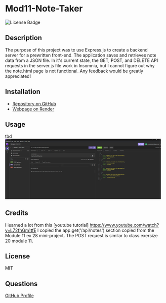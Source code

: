 # Mod11-Note-Taker

![License Badge](https://badgen.net/static/license/MIT/blue)

## Description
The purpose of this project was to use Express.js to create a backend server for a prewritten front-end. The application saves and retrieves note data from a JSON file.
In it's current state, the GET, POST, and DELETE API requests in the server.js file work in Insomnia, but I cannot figure out why the note.html page is not functional. Any feedback would be greatly appreciated!

## Installation
- [Repository on GitHub](https://github.com/eciarabellini/Mod11-Note-Taker)
- [Webpage on Render](https://mod11-note-taker-application.onrender.com)

## Usage
tbd
![screenshot](./screenshot.png)

## Credits
I learned a lot from this [youtube tutorial] https://www.youtube.com/watch?v=L72fhGm1tfE
I copied the app.get('/api/notes') section copied from the Module 11 ex 28 mini-project.
The POST request is similar to class exersize 20 module 11.


## License
MIT

## Questions
[GitHub Profile](https://github.com/eciarabellini)
